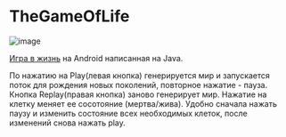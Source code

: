 # TheGameOfLife

![image](https://user-images.githubusercontent.com/83010842/167852159-b0bf1b83-67d4-46d5-8ca8-012a2ed0149d.png)

<a href="https://ru.wikipedia.org/wiki/%D0%98%D0%B3%D1%80%D0%B0_%C2%AB%D0%96%D0%B8%D0%B7%D0%BD%D1%8C%C2%BB">Игра в жизнь</a> на Android написанная на Java.

По нажатию на Play(левая кнопка) генерируется мир и запускается поток для рождения новых поколений, повторное нажатие - пауза. 
Кнопка Replay(правая кнопка) заново генерирует мир. Нажатие на клетку меняет ее сосотояние (мертва/жива). 
Удобно сначала нажать паузу и изменить состояние всех необходимых клеток, после изменений снова нажать play.
